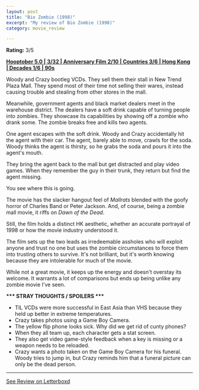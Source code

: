 ```yaml
---
layout: post
title: "Bio Zombie (1998)"
excerpt: "My review of Bio Zombie (1998)"
category: movie_review

---
```


**Rating:** 3/5

<b><a href="https://boxd.it/pRFMi/detail" rel="nofollow">Hooptober 5.0 | 3/32 | Anniversary Film 2/10 | Countries 3/6 | Hong Kong | Decades 1/6 | 90s</a></b>

Woody and Crazy bootleg VCDs. They sell them their stall in New Trend Plaza Mall. They spend most of their time not selling their wares, instead causing trouble and stealing from other stores in the mall.

Meanwhile, government agents and black market dealers meet in the warehouse district. The dealers have a soft drink capable of turning people into zombies. They showcase its capabilities by showing off a zombie who drank some. The zombie breaks free and kills two agents.

One agent escapes with the soft drink. Woody and Crazy accidentally hit the agent with their car. The agent, barely able to move, crawls for the soda. Woody thinks the agent is thirsty, so he grabs the soda and pours it into the agent's mouth.

They bring the agent back to the mall but get distracted and play video games. When they remember the guy in their trunk, they return but find the agent missing.

You see where this is going.

The movie has the slacker hangout feel of <i>Mallrats</i> blended with the goofy horror of Charles Band or Peter Jackson. And, of course, being a zombie mall movie, it riffs on <i>Dawn of the Dead</i>.

Still, the film holds a distinct HK aesthetic, whether an accurate portrayal of 1998 or how the movie industry understood it.

The film sets up the two leads as irredeemable assholes who will exploit anyone and trust no one but uses the zombie circumstances to force them into trusting others to survive. It's not brilliant, but it's worth knowing because they are intolerable for much of the movie.

While not a great movie, it keeps up the energy and doesn't overstay its welcome. It warrants a lot of comparisons but ends up being unlike any zombie movie I've seen.


<b>*** STRAY THOUGHTS / SPOILERS ***</b>
* TIL VCDs were more successful in East Asia than VHS because they held up better in extreme temperatures.
* Crazy takes photos using a Game Boy Camera.
* The yellow flip phone looks sick. Why did we get rid of cunty phones?
* When they all team up, each character gets a stat screen.
* They also get video game-style feedback when a key is missing or a weapon needs to be reloaded.
* Crazy wants a photo taken on the Game Boy Camera for his funeral. Woody tries to jump in, but Crazy reminds him that a funeral picture can only be the dead person.

<hr>

[See Review on Letterboxd](https://boxd.it/6d2CIz)
